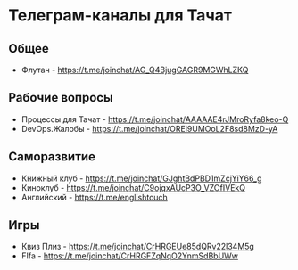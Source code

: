 # Телеграм-каналы для Тачат

## Общее
- Флутач - https://t.me/joinchat/AG_Q4BjugGAGR9MGWhLZKQ

## Рабочие вопросы
- Процессы для Тачат - https://t.me/joinchat/AAAAAE4rJMroRyfa8keo-Q
- DevOps.Жалобы - https://t.me/joinchat/OREl9UMOoL2F8sd8MzD-yA

## Саморазвитие
- Книжный клуб - https://t.me/joinchat/GJghtBdPBD1mZcjYiY66_g
- Киноклуб - https://t.me/joinchat/C9ojqxAUcP3O_VZOfIVEkQ
- Английский - https://t.me/englishtouch

## Игры
- Квиз Плиз - https://t.me/joinchat/CrHRGEUe85dQRv22l34M5g
- FIfa - https://t.me/joinchat/CrHRGFZqNqO2YnmSdBbUWw
